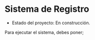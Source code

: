 <h1> Sistema de Registro</h1>

- Estado del proyecto: En construcción.

Para ejecutar el sistema, debes poner; 

```npm install react´´´
